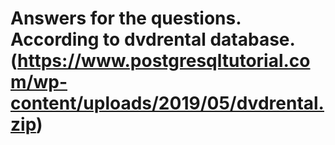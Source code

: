 # Answers for the questions. According to dvdrental database.(https://www.postgresqltutorial.com/wp-content/uploads/2019/05/dvdrental.zip)
